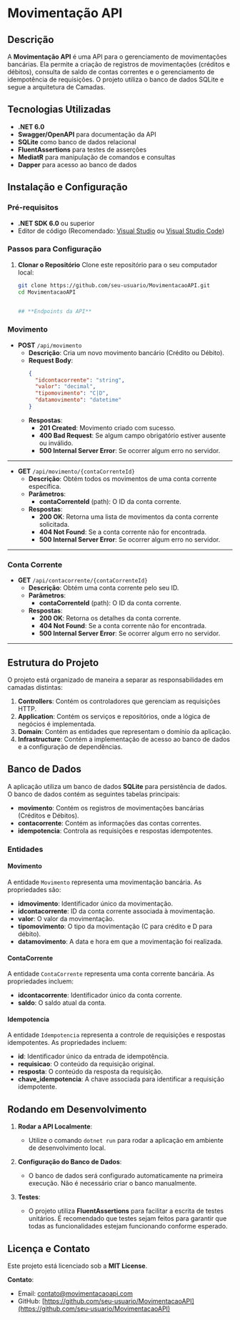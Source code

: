 # **Movimentação API**

## **Descrição**
A **Movimentação API** é uma API para o gerenciamento de movimentações bancárias. Ela permite a criação de registros de movimentações (créditos e débitos), consulta de saldo de contas correntes e o gerenciamento de idempotência de requisições. O projeto utiliza o banco de dados SQLite e segue a arquitetura de Camadas.

## **Tecnologias Utilizadas**
- **.NET 6.0**
- **Swagger/OpenAPI** para documentação da API
- **SQLite** como banco de dados relacional
- **FluentAssertions** para testes de asserções
- **MediatR** para manipulação de comandos e consultas
- **Dapper** para acesso ao banco de dados

## **Instalação e Configuração**

### **Pré-requisitos**
- **.NET SDK 6.0** ou superior
- Editor de código (Recomendado: [Visual Studio](https://visualstudio.microsoft.com/) ou [Visual Studio Code](https://code.visualstudio.com/))

### **Passos para Configuração**

1. **Clonar o Repositório**
   Clone este repositório para o seu computador local:

   ```bash
   git clone https://github.com/seu-usuario/MovimentacaoAPI.git
   cd MovimentacaoAPI


   ## **Endpoints da API**

### **Movimento**

- **POST** `/api/movimento`
  - **Descrição**: Cria um novo movimento bancário (Crédito ou Débito).
  - **Request Body**: 
    ```json
    {
      "idcontacorrente": "string",
      "valor": "decimal",
      "tipomovimento": "C|D",
      "datamovimento": "datetime"
    }
    ```
  - **Respostas**:
    - **201 Created**: Movimento criado com sucesso.
    - **400 Bad Request**: Se algum campo obrigatório estiver ausente ou inválido.
    - **500 Internal Server Error**: Se ocorrer algum erro no servidor.

---

- **GET** `/api/movimento/{contaCorrenteId}`
  - **Descrição**: Obtém todos os movimentos de uma conta corrente específica.
  - **Parâmetros**:
    - **contaCorrenteId** (path): O ID da conta corrente.
  - **Respostas**:
    - **200 OK**: Retorna uma lista de movimentos da conta corrente solicitada.
    - **404 Not Found**: Se a conta corrente não for encontrada.
    - **500 Internal Server Error**: Se ocorrer algum erro no servidor.

---

### **Conta Corrente**

- **GET** `/api/contacorrente/{contaCorrenteId}`
  - **Descrição**: Obtém uma conta corrente pelo seu ID.
  - **Parâmetros**:
    - **contaCorrenteId** (path): O ID da conta corrente.
  - **Respostas**:
    - **200 OK**: Retorna os detalhes da conta corrente.
    - **404 Not Found**: Se a conta corrente não for encontrada.
    - **500 Internal Server Error**: Se ocorrer algum erro no servidor.

---

## **Estrutura do Projeto**

O projeto está organizado de maneira a separar as responsabilidades em camadas distintas:

1. **Controllers**: Contém os controladores que gerenciam as requisições HTTP.
2. **Application**: Contém os serviços e repositórios, onde a lógica de negócios é implementada.
3. **Domain**: Contém as entidades que representam o domínio da aplicação.
4. **Infrastructure**: Contém a implementação de acesso ao banco de dados e a configuração de dependências.

## **Banco de Dados**

A aplicação utiliza um banco de dados **SQLite** para persistência de dados. O banco de dados contém as seguintes tabelas principais:

- **movimento**: Contém os registros de movimentações bancárias (Créditos e Débitos).
- **contacorrente**: Contém as informações das contas correntes.
- **idempotencia**: Controla as requisições e respostas idempotentes.

### **Entidades**

#### **Movimento**
A entidade `Movimento` representa uma movimentação bancária. As propriedades são:

- **idmovimento**: Identificador único da movimentação.
- **idcontacorrente**: ID da conta corrente associada à movimentação.
- **valor**: O valor da movimentação.
- **tipomovimento**: O tipo da movimentação (C para crédito e D para débito).
- **datamovimento**: A data e hora em que a movimentação foi realizada.

#### **ContaCorrente**
A entidade `ContaCorrente` representa uma conta corrente bancária. As propriedades incluem:

- **idcontacorrente**: Identificador único da conta corrente.
- **saldo**: O saldo atual da conta.

#### **Idempotencia**
A entidade `Idempotencia` representa a controle de requisições e respostas idempotentes. As propriedades incluem:

- **id**: Identificador único da entrada de idempotência.
- **requisicao**: O conteúdo da requisição original.
- **resposta**: O conteúdo da resposta da requisição.
- **chave_idempotencia**: A chave associada para identificar a requisição idempotente.

## **Rodando em Desenvolvimento**

1. **Rodar a API Localmente**:
   - Utilize o comando `dotnet run` para rodar a aplicação em ambiente de desenvolvimento local.
   
2. **Configuração do Banco de Dados**:
   - O banco de dados será configurado automaticamente na primeira execução. Não é necessário criar o banco manualmente.

3. **Testes**:
   - O projeto utiliza **FluentAssertions** para facilitar a escrita de testes unitários. É recomendado que testes sejam feitos para garantir que todas as funcionalidades estejam funcionando conforme esperado.

## **Licença e Contato**

Este projeto está licenciado sob a **MIT License**.

**Contato**: 
- Email: [contato@movimentacaoapi.com](mailto:contato@movimentacaoapi.com)
- GitHub: [https://github.com/seu-usuario/MovimentacaoAPI](https://github.com/seu-usuario/MovimentacaoAPI)

